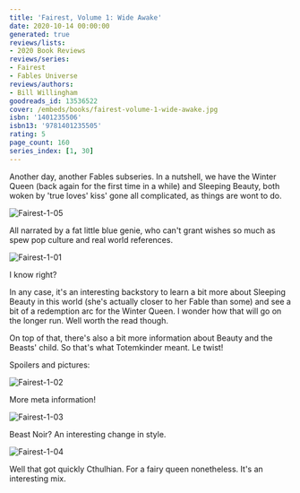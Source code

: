 ```yaml
---
title: 'Fairest, Volume 1: Wide Awake'
date: 2020-10-14 00:00:00
generated: true
reviews/lists:
- 2020 Book Reviews
reviews/series:
- Fairest
- Fables Universe
reviews/authors:
- Bill Willingham
goodreads_id: 13536522
cover: /embeds/books/fairest-volume-1-wide-awake.jpg
isbn: '1401235506'
isbn13: '9781401235505'
rating: 5
page_count: 160
series_index: [1, 30]
---
```

Another day, another Fables subseries. In a nutshell, we have the Winter Queen (back again for the first time in a while) and Sleeping Beauty, both woken by 'true loves' kiss' gone all complicated, as things are wont to do.  

![Fairest-1-05](/embeds/books/attachments/fairest-1-05.jpg)  

<!--more-->

All narrated by a fat little blue genie, who can't grant wishes so much as spew pop culture and real world references.  

![Fairest-1-01](/embeds/books/attachments/fairest-1-01.jpg)  

I know right?  

In any case, it's an interesting backstory to learn a bit more about Sleeping Beauty in this world (she's actually closer to her Fable than some) and see a bit of a redemption arc for the Winter Queen. I wonder how that will go on the longer run. Well worth the read though.  

On top of that, there's also a bit more information about Beauty and the Beasts' child. So that's what Totemkinder meant. Le twist!  

Spoilers and pictures:  

![Fairest-1-02](/embeds/books/attachments/fairest-1-02.jpg)  

More meta information!  

![Fairest-1-03](/embeds/books/attachments/fairest-1-03.jpg)  

Beast Noir? An interesting change in style.  

![Fairest-1-04](/embeds/books/attachments/fairest-1-04.jpg)  

Well that got quickly Cthulhian. For a fairy queen nonetheless. It's an interesting mix.